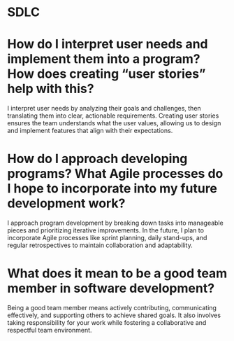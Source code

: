 # SDLC

# How do I interpret user needs and implement them into a program? How does creating “user stories” help with this?
I interpret user needs by analyzing their goals and challenges, then translating them into clear, actionable requirements. Creating user stories ensures the team understands what the user values, allowing us to design and implement features that align with their expectations.

# How do I approach developing programs? What Agile processes do I hope to incorporate into my future development work?
I approach program development by breaking down tasks into manageable pieces and prioritizing iterative improvements. In the future, I plan to incorporate Agile processes like sprint planning, daily stand-ups, and regular retrospectives to maintain collaboration and adaptability.

# What does it mean to be a good team member in software development?
Being a good team member means actively contributing, communicating effectively, and supporting others to achieve shared goals. It also involves taking responsibility for your work while fostering a collaborative and respectful team environment.
